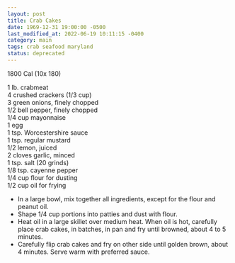 ```yaml
---
layout: post
title: Crab Cakes
date: 1969-12-31 19:00:00 -0500
last_modified_at: 2022-06-19 10:11:15 -0400
category: main
tags: crab seafood maryland
status: deprecated
---
```

1800 Cal (10x 180)

1 lb. crabmeat   
4 crushed crackers (1/3 cup)  
3 green onions, finely chopped   
1/2 bell pepper, finely chopped  
1/4 cup mayonnaise   
1 egg  
1 tsp. Worcestershire sauce   
1 tsp. regular mustard  
1/2 lemon, juiced   
2 cloves garlic, minced   
1 tsp. salt (20 grinds)  
1/8 tsp. cayenne pepper   
1/4 cup flour for dusting   
1/2 cup oil for frying  

* In a large bowl, mix together all ingredients, except for the flour and peanut oil.
* Shape 1/4 cup portions into patties and dust with flour.
* Heat oil in a large skillet over medium heat. When oil is hot, carefully place crab cakes, in batches, in pan and fry until browned, about 4 to 5 minutes.
* Carefully flip crab cakes and fry on other side until golden brown, about 4 minutes.  Serve warm with preferred sauce. 

